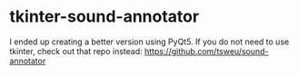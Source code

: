 # tkinter-sound-annotator

I ended up creating a better version using PyQt5. If you do not need to use tkinter, check out that repo instead: https://github.com/tsweu/sound-annotator
